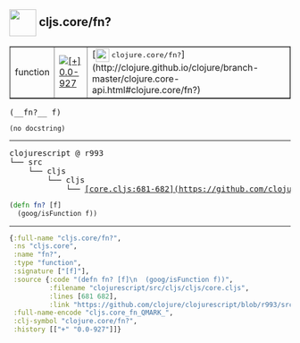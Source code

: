 ## <img width="48px" valign="middle" src="http://i.imgur.com/Hi20huC.png"> cljs.core/fn?

 <table border="1">
<tr>
<td>function</td>
<td><a href="https://github.com/cljsinfo/api-refs/tree/0.0-927"><img valign="middle" alt="[+] 0.0-927" src="https://img.shields.io/badge/+-0.0--927-lightgrey.svg"></a> </td>
<td>
[<img height="24px" valign="middle" src="http://i.imgur.com/1GjPKvB.png"> <samp>clojure.core/fn?</samp>](http://clojure.github.io/clojure/branch-master/clojure.core-api.html#clojure.core/fn?)
</td>
</tr>
</table>

 <samp>
(__fn?__ f)<br>
</samp>

```
(no docstring)
```

---

 <pre>
clojurescript @ r993
└── src
    └── cljs
        └── cljs
            └── <ins>[core.cljs:681-682](https://github.com/clojure/clojurescript/blob/r993/src/cljs/cljs/core.cljs#L681-L682)</ins>
</pre>

```clj
(defn fn? [f]
  (goog/isFunction f))
```


---

```clj
{:full-name "cljs.core/fn?",
 :ns "cljs.core",
 :name "fn?",
 :type "function",
 :signature ["[f]"],
 :source {:code "(defn fn? [f]\n  (goog/isFunction f))",
          :filename "clojurescript/src/cljs/cljs/core.cljs",
          :lines [681 682],
          :link "https://github.com/clojure/clojurescript/blob/r993/src/cljs/cljs/core.cljs#L681-L682"},
 :full-name-encode "cljs.core_fn_QMARK_",
 :clj-symbol "clojure.core/fn?",
 :history [["+" "0.0-927"]]}

```
